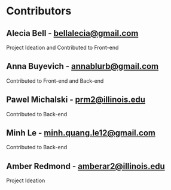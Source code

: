 # Contributors
## Alecia Bell - bellalecia@gmail.com
 Project Ideation and Contributed to Front-end
## Anna Buyevich - annablurb@gmail.com
Contributed to Front-end and Back-end
## Pawel Michalski - prm2@illinois.edu
 Contributed to Back-end
## Minh Le - minh.quang.le12@gmail.com
Contributed to Back-end
## Amber Redmond - amberar2@illinois.edu
Project Ideation
